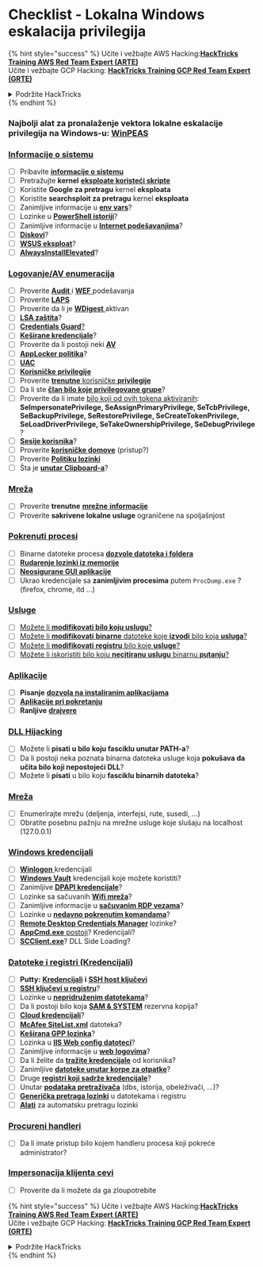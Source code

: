 # Checklist - Lokalna Windows eskalacija privilegija

{% hint style="success" %}
Učite i vežbajte AWS Hacking:<img src="/.gitbook/assets/arte.png" alt="" data-size="line">[**HackTricks Training AWS Red Team Expert (ARTE)**](https://training.hacktricks.xyz/courses/arte)<img src="/.gitbook/assets/arte.png" alt="" data-size="line">\
Učite i vežbajte GCP Hacking: <img src="/.gitbook/assets/grte.png" alt="" data-size="line">[**HackTricks Training GCP Red Team Expert (GRTE)**<img src="/.gitbook/assets/grte.png" alt="" data-size="line">](https://training.hacktricks.xyz/courses/grte)

<details>

<summary>Podržite HackTricks</summary>

* Proverite [**planove pretplate**](https://github.com/sponsors/carlospolop)!
* **Pridružite se** 💬 [**Discord grupi**](https://discord.gg/hRep4RUj7f) ili [**telegram grupi**](https://t.me/peass) ili **pratite** nas na **Twitteru** 🐦 [**@hacktricks\_live**](https://twitter.com/hacktricks\_live)**.**
* **Podelite hakerske trikove slanjem PR-ova na** [**HackTricks**](https://github.com/carlospolop/hacktricks) i [**HackTricks Cloud**](https://github.com/carlospolop/hacktricks-cloud) github repozitorijume.

</details>
{% endhint %}

### **Najbolji alat za pronalaženje vektora lokalne eskalacije privilegija na Windows-u:** [**WinPEAS**](https://github.com/carlospolop/privilege-escalation-awesome-scripts-suite/tree/master/winPEAS)

### [Informacije o sistemu](windows-local-privilege-escalation/#system-info)

* [ ] Pribavite [**informacije o sistemu**](windows-local-privilege-escalation/#system-info)
* [ ] Pretražujte **kernel** [**eksploate koristeći skripte**](windows-local-privilege-escalation/#version-exploits)
* [ ] Koristite **Google za pretragu** kernel **eksploata**
* [ ] Koristite **searchsploit za pretragu** kernel **eksploata**
* [ ] Zanimljive informacije u [**env vars**](windows-local-privilege-escalation/#environment)?
* [ ] Lozinke u [**PowerShell istoriji**](windows-local-privilege-escalation/#powershell-history)?
* [ ] Zanimljive informacije u [**Internet podešavanjima**](windows-local-privilege-escalation/#internet-settings)?
* [ ] [**Diskovi**](windows-local-privilege-escalation/#drives)?
* [ ] [**WSUS eksploat**](windows-local-privilege-escalation/#wsus)?
* [ ] [**AlwaysInstallElevated**](windows-local-privilege-escalation/#alwaysinstallelevated)?

### [Logovanje/AV enumeracija](windows-local-privilege-escalation/#enumeration)

* [ ] Proverite [**Audit** ](windows-local-privilege-escalation/#audit-settings) i [**WEF** ](windows-local-privilege-escalation/#wef) podešavanja
* [ ] Proverite [**LAPS**](windows-local-privilege-escalation/#laps)
* [ ] Proverite da li je [**WDigest** ](windows-local-privilege-escalation/#wdigest) aktivan
* [ ] [**LSA zaštita**](windows-local-privilege-escalation/#lsa-protection)?
* [ ] [**Credentials Guard**](windows-local-privilege-escalation/#credentials-guard)[?](windows-local-privilege-escalation/#cached-credentials)
* [ ] [**Keširane kredencijale**](windows-local-privilege-escalation/#cached-credentials)?
* [ ] Proverite da li postoji neki [**AV**](https://github.com/carlospolop/hacktricks/blob/master/windows-hardening/windows-av-bypass/README.md)
* [ ] [**AppLocker politika**](https://github.com/carlospolop/hacktricks/blob/master/windows-hardening/authentication-credentials-uac-and-efs/README.md#applocker-policy)?
* [ ] [**UAC**](https://github.com/carlospolop/hacktricks/blob/master/windows-hardening/authentication-credentials-uac-and-efs/uac-user-account-control/README.md)
* [ ] [**Korisničke privilegije**](windows-local-privilege-escalation/#users-and-groups)
* [ ] Proverite [**trenutne** korisničke **privilegije**](windows-local-privilege-escalation/#users-and-groups)
* [ ] Da li ste [**član bilo koje privilegovane grupe**](windows-local-privilege-escalation/#privileged-groups)?
* [ ] Proverite da li imate [bilo koji od ovih tokena aktiviranih](windows-local-privilege-escalation/#token-manipulation): **SeImpersonatePrivilege, SeAssignPrimaryPrivilege, SeTcbPrivilege, SeBackupPrivilege, SeRestorePrivilege, SeCreateTokenPrivilege, SeLoadDriverPrivilege, SeTakeOwnershipPrivilege, SeDebugPrivilege** ?
* [ ] [**Sesije korisnika**](windows-local-privilege-escalation/#logged-users-sessions)?
* [ ] Proverite [**korisničke domove**](windows-local-privilege-escalation/#home-folders) (pristup?)
* [ ] Proverite [**Politiku lozinki**](windows-local-privilege-escalation/#password-policy)
* [ ] Šta je [**unutar Clipboard-a**](windows-local-privilege-escalation/#get-the-content-of-the-clipboard)?

### [Mreža](windows-local-privilege-escalation/#network)

* [ ] Proverite **trenutne** [**mrežne** **informacije**](windows-local-privilege-escalation/#network)
* [ ] Proverite **sakrivene lokalne usluge** ograničene na spoljašnjost

### [Pokrenuti procesi](windows-local-privilege-escalation/#running-processes)

* [ ] Binarne datoteke procesa [**dozvole datoteka i foldera**](windows-local-privilege-escalation/#file-and-folder-permissions)
* [ ] [**Rudarenje lozinki iz memorije**](windows-local-privilege-escalation/#memory-password-mining)
* [ ] [**Neosigurane GUI aplikacije**](windows-local-privilege-escalation/#insecure-gui-apps)
* [ ] Ukrao kredencijale sa **zanimljivim procesima** putem `ProcDump.exe` ? (firefox, chrome, itd ...)

### [Usluge](windows-local-privilege-escalation/#services)

* [ ] [Možete li **modifikovati bilo koju uslugu**?](windows-local-privilege-escalation/#permissions)
* [ ] [Možete li **modifikovati** **binarne** datoteke koje **izvodi** bilo koja **usluga**?](windows-local-privilege-escalation/#modify-service-binary-path)
* [ ] [Možete li **modifikovati** **registru** bilo koje **usluge**?](windows-local-privilege-escalation/#services-registry-modify-permissions)
* [ ] [Možete li iskoristiti bilo koju **necitiranu uslugu** binarnu **putanju**?](windows-local-privilege-escalation/#unquoted-service-paths)

### [**Aplikacije**](windows-local-privilege-escalation/#applications)

* [ ] **Pisanje** [**dozvola na instaliranim aplikacijama**](windows-local-privilege-escalation/#write-permissions)
* [ ] [**Aplikacije pri pokretanju**](windows-local-privilege-escalation/#run-at-startup)
* [ ] **Ranljive** [**drajvere**](windows-local-privilege-escalation/#drivers)

### [DLL Hijacking](windows-local-privilege-escalation/#path-dll-hijacking)

* [ ] Možete li **pisati u bilo koju fasciklu unutar PATH-a**?
* [ ] Da li postoji neka poznata binarna datoteka usluge koja **pokušava da učita bilo koji nepostojeći DLL**?
* [ ] Možete li **pisati** u bilo koju **fasciklu binarnih datoteka**?

### [Mreža](windows-local-privilege-escalation/#network)

* [ ] Enumerirajte mrežu (deljenja, interfejsi, rute, susedi, ...)
* [ ] Obratite posebnu pažnju na mrežne usluge koje slušaju na localhost (127.0.0.1)

### [Windows kredencijali](windows-local-privilege-escalation/#windows-credentials)

* [ ] [**Winlogon** ](windows-local-privilege-escalation/#winlogon-credentials) kredencijali
* [ ] [**Windows Vault**](windows-local-privilege-escalation/#credentials-manager-windows-vault) kredencijali koje možete koristiti?
* [ ] Zanimljive [**DPAPI kredencijale**](windows-local-privilege-escalation/#dpapi)?
* [ ] Lozinke sa sačuvanih [**Wifi mreža**](windows-local-privilege-escalation/#wifi)?
* [ ] Zanimljive informacije u [**sačuvanim RDP vezama**](windows-local-privilege-escalation/#saved-rdp-connections)?
* [ ] Lozinke u [**nedavno pokrenutim komandama**](windows-local-privilege-escalation/#recently-run-commands)?
* [ ] [**Remote Desktop Credentials Manager**](windows-local-privilege-escalation/#remote-desktop-credential-manager) lozinke?
* [ ] [**AppCmd.exe** postoji](windows-local-privilege-escalation/#appcmd-exe)? Kredencijali?
* [ ] [**SCClient.exe**](windows-local-privilege-escalation/#scclient-sccm)? DLL Side Loading?

### [Datoteke i registri (Kredencijali)](windows-local-privilege-escalation/#files-and-registry-credentials)

* [ ] **Putty:** [**Kredencijali**](windows-local-privilege-escalation/#putty-creds) **i** [**SSH host ključevi**](windows-local-privilege-escalation/#putty-ssh-host-keys)
* [ ] [**SSH ključevi u registru**](windows-local-privilege-escalation/#ssh-keys-in-registry)?
* [ ] Lozinke u [**nepridruženim datotekama**](windows-local-privilege-escalation/#unattended-files)?
* [ ] Da li postoji bilo koja [**SAM & SYSTEM**](windows-local-privilege-escalation/#sam-and-system-backups) rezervna kopija?
* [ ] [**Cloud kredencijali**](windows-local-privilege-escalation/#cloud-credentials)?
* [ ] [**McAfee SiteList.xml**](windows-local-privilege-escalation/#mcafee-sitelist.xml) datoteka?
* [ ] [**Keširana GPP lozinka**](windows-local-privilege-escalation/#cached-gpp-pasword)?
* [ ] Lozinka u [**IIS Web config datoteci**](windows-local-privilege-escalation/#iis-web-config)?
* [ ] Zanimljive informacije u [**web** **logovima**](windows-local-privilege-escalation/#logs)?
* [ ] Da li želite da [**tražite kredencijale**](windows-local-privilege-escalation/#ask-for-credentials) od korisnika?
* [ ] Zanimljive [**datoteke unutar korpe za otpatke**](windows-local-privilege-escalation/#credentials-in-the-recyclebin)?
* [ ] Druge [**registri koji sadrže kredencijale**](windows-local-privilege-escalation/#inside-the-registry)?
* [ ] Unutar [**podataka pretraživača**](windows-local-privilege-escalation/#browsers-history) (dbs, istorija, obeleživači, ...)?
* [ ] [**Generička pretraga lozinki**](windows-local-privilege-escalation/#generic-password-search-in-files-and-registry) u datotekama i registru
* [ ] [**Alati**](windows-local-privilege-escalation/#tools-that-search-for-passwords) za automatsku pretragu lozinki

### [Procureni handleri](windows-local-privilege-escalation/#leaked-handlers)

* [ ] Da li imate pristup bilo kojem handleru procesa koji pokreće administrator?

### [Impersonacija klijenta cevi](windows-local-privilege-escalation/#named-pipe-client-impersonation)

* [ ] Proverite da li možete da ga zloupotrebite

{% hint style="success" %}
Učite i vežbajte AWS Hacking:<img src="/.gitbook/assets/arte.png" alt="" data-size="line">[**HackTricks Training AWS Red Team Expert (ARTE)**](https://training.hacktricks.xyz/courses/arte)<img src="/.gitbook/assets/arte.png" alt="" data-size="line">\
Učite i vežbajte GCP Hacking: <img src="/.gitbook/assets/grte.png" alt="" data-size="line">[**HackTricks Training GCP Red Team Expert (GRTE)**<img src="/.gitbook/assets/grte.png" alt="" data-size="line">](https://training.hacktricks.xyz/courses/grte)

<details>

<summary>Podržite HackTricks</summary>

* Proverite [**planove pretplate**](https://github.com/sponsors/carlospolop)!
* **Pridružite se** 💬 [**Discord grupi**](https://discord.gg/hRep4RUj7f) ili [**telegram grupi**](https://t.me/peass) ili **pratite** nas na **Twitteru** 🐦 [**@hacktricks\_live**](https://twitter.com/hacktricks\_live)**.**
* **Podelite hakerske trikove slanjem PR-ova na** [**HackTricks**](https://github.com/carlospolop/hacktricks) i [**HackTricks Cloud**](https://github.com/carlospolop/hacktricks-cloud) github repozitorijume.

</details>
{% endhint %}
